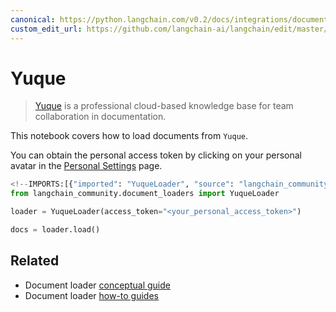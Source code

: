 ```yaml
---
canonical: https://python.langchain.com/v0.2/docs/integrations/document_loaders/yuque/
custom_edit_url: https://github.com/langchain-ai/langchain/edit/master/docs/docs/integrations/document_loaders/yuque.ipynb
---
```


# Yuque

> [Yuque](https://www.yuque.com/) is a professional cloud-based knowledge base for team collaboration in documentation.

This notebook covers how to load documents from `Yuque`.

You can obtain the personal access token by clicking on your personal avatar in the [Personal Settings](https://www.yuque.com/settings/tokens) page.

```python
<!--IMPORTS:[{"imported": "YuqueLoader", "source": "langchain_community.document_loaders", "docs": "https://api.python.langchain.com/en/latest/document_loaders/langchain_community.document_loaders.yuque.YuqueLoader.html", "title": "Yuque"}]-->
from langchain_community.document_loaders import YuqueLoader
```

```python
loader = YuqueLoader(access_token="<your_personal_access_token>")
```

```python
docs = loader.load()
```

## Related

- Document loader [conceptual guide](/docs/concepts/#document-loaders)
- Document loader [how-to guides](/docs/how_to/#document-loaders)